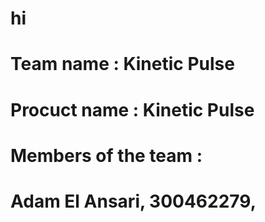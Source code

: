 # hi
# Team name : Kinetic Pulse
# Procuct name : Kinetic Pulse
# Members of the team :
# Adam El Ansari, 300462279, 
